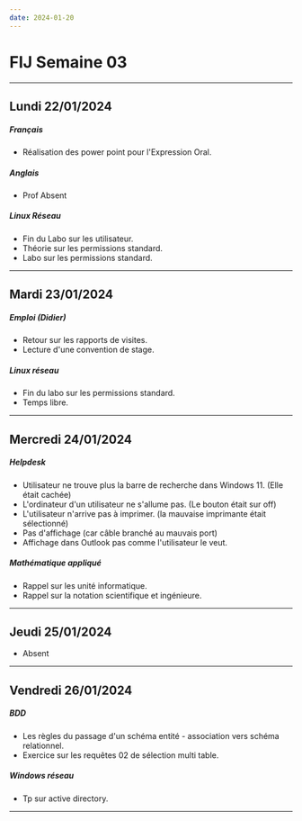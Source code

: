 ```yaml
---
date: 2024-01-20
---
```

# FIJ Semaine 03

---
## Lundi 22/01/2024
##### Français
- Réalisation des power point pour l'Expression Oral.
##### Anglais
- Prof Absent
##### Linux Réseau
- Fin du Labo sur les utilisateur.
- Théorie sur les permissions standard.
- Labo sur les permissions standard.
- ---
## Mardi 23/01/2024
##### Emploi (Didier)
- Retour sur les rapports de visites. 
- Lecture d'une convention de stage.
##### Linux réseau
- Fin du labo sur les permissions standard.
- Temps libre. 

---
## Mercredi 24/01/2024
##### Helpdesk 
- Utilisateur ne trouve plus la barre de recherche dans Windows 11. (Elle était cachée)
- L'ordinateur d'un utilisateur ne s'allume pas. (Le bouton était sur off)
- L'utilisateur n'arrive pas à imprimer. (la mauvaise imprimante était sélectionné)
- Pas d'affichage (car câble branché au mauvais port)
- Affichage dans Outlook pas comme l'utilisateur le veut. 
##### Mathématique appliqué
- Rappel sur les unité informatique.
- Rappel sur la notation scientifique et ingénieure. 

---
## Jeudi 25/01/2024
- Absent

---
## Vendredi 26/01/2024
##### BDD
- Les règles du passage d'un schéma entité - association vers schéma relationnel. 
- Exercice sur les requêtes 02 de sélection multi table.
##### Windows réseau
- Tp sur active directory.

---
